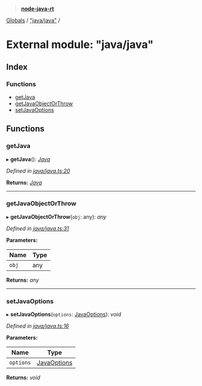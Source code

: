 > **[node-java-rt](../README.md)**

[Globals](../README.md) / ["java/java"](_java_java_.md) /

# External module: "java/java"

## Index

### Functions

* [getJava](_java_java_.md#getjava)
* [getJavaObjectOrThrow](_java_java_.md#getjavaobjectorthrow)
* [setJavaOptions](_java_java_.md#setjavaoptions)

## Functions

###  getJava

▸ **getJava**(): *[Java](../interfaces/_java_types_.java.md)*

*Defined in [java/java.ts:20](https://github.com/cancerberoSgx/node-lucene/blob/7855316/node-java-rt/src/java/java.ts#L20)*

**Returns:** *[Java](../interfaces/_java_types_.java.md)*

___

###  getJavaObjectOrThrow

▸ **getJavaObjectOrThrow**(`obj`: any): *any*

*Defined in [java/java.ts:31](https://github.com/cancerberoSgx/node-lucene/blob/7855316/node-java-rt/src/java/java.ts#L31)*

**Parameters:**

Name | Type |
------ | ------ |
`obj` | any |

**Returns:** *any*

___

###  setJavaOptions

▸ **setJavaOptions**(`options`: [JavaOptions](../interfaces/_java_types_.javaoptions.md)): *void*

*Defined in [java/java.ts:16](https://github.com/cancerberoSgx/node-lucene/blob/7855316/node-java-rt/src/java/java.ts#L16)*

**Parameters:**

Name | Type |
------ | ------ |
`options` | [JavaOptions](../interfaces/_java_types_.javaoptions.md) |

**Returns:** *void*